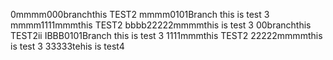 
0mmmm000branchthis TEST2
mmmm0101Branch this is test 3
mmmm1111mmmthis TEST2
bbbb22222mmmmthis is test 3
00branchthis TEST2ii
IBBB0101Branch this is test 3
1111mmmthis TEST2
22222mmmmthis is test 3
33333tehis is test4

